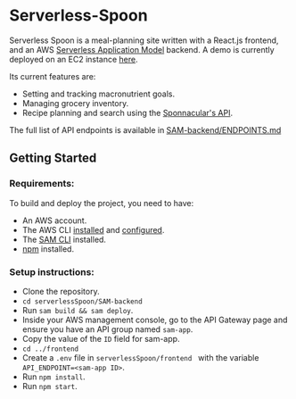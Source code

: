 # Serverless-Spoon


Serverless Spoon is a meal-planning site written with a React.js frontend, and an AWS [Serverless Application Model](https://aws.amazon.com/serverless/sam/) backend. A demo is currently deployed on an EC2 instance [here](http://3.91.234.197:3000).

Its current features are: 

- Setting and tracking macronutrient goals. 
- Managing grocery inventory.
- Recipe planning and search using the [Sponnacular's API](https://spoonacular.com/food-api).



The full list of API endpoints is available in [SAM-backend/ENDPOINTS.md](https://github.com/Ekhemlin/Serverless-Spoon/blob/main/SAM-backend/ENDPOINTS.md)

## Getting Started

### Requirements: 

To build and deploy the project, you need to have:

- An AWS account. 
- The AWS CLI [installed](https://docs.aws.amazon.com/cli/latest/userguide/install-cliv1.html) and [configured](https://docs.aws.amazon.com/cli/latest/userguide/cli-chap-configure.html). 
- The [SAM CLI](https://docs.aws.amazon.com/serverless-application-model/latest/developerguide/serverless-sam-cli-install.html) installed.
- [npm](https://www.npmjs.com/) installed. 

### Setup instructions: 


- Clone the repository.  
- `cd serverlessSpoon/SAM-backend`
- Run `sam build && sam deploy`.
- Inside your AWS management console, go to the API Gateway page and ensure you have an API group named `sam-app`.
- Copy the value of the `ID` field for sam-app. 
- `cd ../frontend`
- Create a `.env` file in `serverlessSpoon/frontend ` with the variable `API_ENDPOINT=<sam-app ID>`.
- Run `npm install`.
- Run `npm start`.
